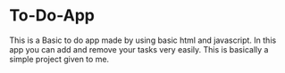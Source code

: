 # To-Do-App
This is a Basic to do app made by using basic html and javascript. In this app you can add and remove your tasks very easily.
This is basically a simple project given to me.
